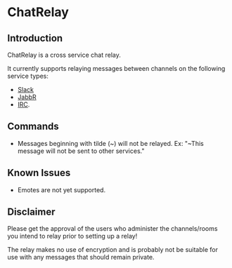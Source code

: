 # ChatRelay

## Introduction

ChatRelay is a cross service chat relay.

It currently supports relaying messages between channels on the following service types:

 * [Slack](https://slack.com)
 * [JabbR](https://github.com/davidfowl/JabbR)
 * [IRC](http://en.wikipedia.org/wiki/Internet_Relay_Chat).

## Commands

 * Messages beginning with tilde (~) will not be relayed. Ex: "~This message will not be sent to other services."

## Known Issues

 * Emotes are not yet supported.

## Disclaimer

Please get the approval of the users who administer the channels/rooms you intend to relay prior to setting up a relay!

The relay makes no use of encryption and is probably not be suitable for use with any messages that should remain private.
